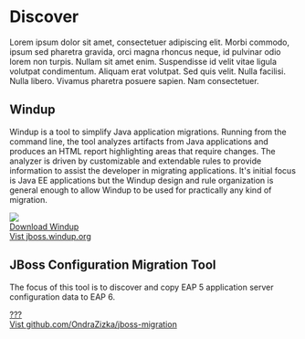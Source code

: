 Discover
========

Lorem ipsum dolor sit amet, consectetuer adipiscing elit. Morbi commodo, ipsum sed pharetra gravida, orci magna rhoncus neque, id pulvinar odio lorem non turpis. Nullam sit amet enim. Suspendisse id velit vitae ligula volutpat condimentum. Aliquam erat volutpat. Sed quis velit. Nulla facilisi. Nulla libero. Vivamus pharetra posuere sapien. Nam consectetuer.  

Windup
------

Windup is a tool to simplify Java application migrations. Running from the command line, the tool analyzes artifacts from Java applications and produces an HTML report highlighting areas that require changes. The analyzer is driven by customizable and extendable rules to provide information to assist the developer in migrating applications. It's initial focus is Java EE applications but the Windup design and rule organization is general enough to allow Windup to be used for practically any kind of migration.  

<div class="row product-links">
  <div class="span4 pagination-centered">
    <img src="#{site.base_url}/images/windup-logo-wiki-header.jpg" />
  </div>
  <div class="span4 pagination-centered">
    <a href="http://windup.jboss.org/download.html" class="btn btn-danger">Download Windup</a>
  </div>
  <div class="span4 pagination-centered">
    <a href="http://windup.jboss.org/" class="btn btn-danger">Vist jboss.windup.org</a>
  </div>
</div>


JBoss Configuration Migration Tool
----------------------------------

The focus of this tool is to discover and copy EAP 5 application server configuration data to EAP 6.

<div class="row">
  <div class="span4 pagination-centered">
    <img src="" />
  </div>
  <div class="span4 pagination-centered">
    <a href="" class="btn btn-danger">???</a>
  </div>
  <div class="span4 pagination-centered">
    <a href="http://github.com/OndraZizka/jboss-migration" class="btn btn-danger">Vist github.com/OndraZizka/jboss-migration</a>
  </div>
</div>

